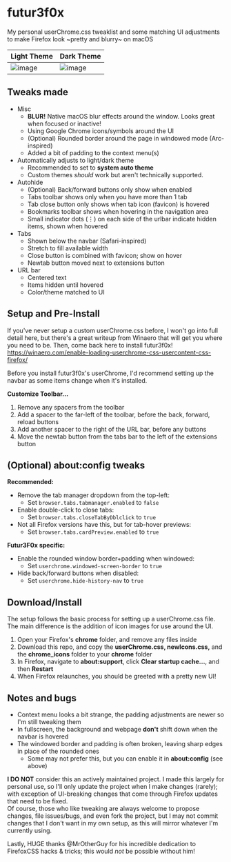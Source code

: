 
# futur3f0x
My personal userChrome.css tweaklist and some matching UI adjustments to make Firefox look ~pretty and blurry\~ on macOS  

|Light Theme|Dark Theme|
|---|---|
|![image](https://github.com/Futur3Sn0w/futur3f0x/assets/18166632/25ce25ce-a230-49cc-a131-030c796db69c)|![image](https://github.com/Futur3Sn0w/futur3f0x/assets/18166632/ebbb82a3-cfe5-4bd0-bced-5f7bab827d8e)|

## Tweaks made
- Misc
 	- **BLUR!** Native macOS blur effects around the window. Looks great when focused or inactive!
	- Using Google Chrome icons/symbols around the UI
	- (Optional) Rounded border around the page in windowed mode (Arc-inspired)
	- Added a bit of padding to the context menu(s)
- Automatically adjusts to light/dark theme
	- Recommended to set to **system auto theme**
	- Custom themes *should* work but aren't technically supported.
- Autohide
	- (Optional) Back/forward buttons only show when enabled
	- Tabs toolbar shows only when you have more than 1 tab
	- Tab close button only shows when tab icon (favicon) is hovered
	- Bookmarks toolbar shows when hovering in the navigation area
	- Small indicator dots (⋮) on each side of the urlbar indicate hidden items, shown when hovered
- Tabs
	- Shown below the navbar (Safari-inspired)
	- Stretch to fill available width
	- Close button is combined with favicon; show on hover
	- Newtab button moved next to extensions button
- URL bar
	- Centered text 
	- Items hidden until hovered
	- Color/theme matched to UI

## Setup and Pre-Install
If you've never setup a custom userChrome.css before, I won't go into full detail here, but there's a great writeup from Winaero that will get you where you need to be. Then, come back here to install futur3f0x!  
https://winaero.com/enable-loading-userchrome-css-usercontent-css-firefox/
  
Before you install futur3f0x's userChrome, I'd recommend setting up the navbar as some items change when it's installed.  
  
**Customize Toolbar...**
1. Remove any spacers from the toolbar
2. Add a spacer to the far-left of the toolbar, before the back, forward, reload buttons
3. Add another spacer to the right of the URL bar, before any buttons
4. Move the newtab button from the tabs bar to the left of the extensions button

## (Optional) about:config tweaks
**Recommended:**
- Remove the tab manager dropdown from the top-left:
	- Set `browser.tabs.tabmanager.enabled` to `false`
- Enable double-click to close tabs:
	- Set `browser.tabs.closeTabByDblclick` to `true`
- Not all Firefox versions have this, but for tab-hover previews:
	- Set `browser.tabs.cardPreview.enabled` to `true`
 
**Futur3F0x specific:**
- Enable the rounded window border+padding when windowed:
	- Set `userchrome.windowed-screen-border` to `true`
- Hide back/forward buttons when disabled:
	- Set `userchrome.hide-history-nav` to `true`

## Download/Install
The setup follows the basic process for setting up a userChrome.css file. The main difference is the addition of icon images for use around the UI.
1. Open your Firefox's **chrome** folder, and remove any files inside
2. Download this repo, and copy the **userChrome.css, newIcons.css,** and the  **chrome_icons** folder to your **chrome** folder
3. In Firefox, navigate to **about:support**, click **Clear startup cache...**, and then **Restart**
4. When Firefox relaunches, you should be greeted with a pretty new UI!

## Notes and bugs
- Context menu looks a bit strange, the padding adjustments are newer so I'm still tweaking them
- In fullscreen, the background and webpage **don't** shift down when the navbar is hovered
- The windowed border and padding is often broken, leaving sharp edges in place of the rounded ones
	- Some may not prefer this, but you can enable it in **about:config** (see above)

**I DO NOT** consider this an actively maintained project. I made this largely for personal use, so I'll only update the project when I make changes (rarely); with exception of UI-breaking changes that come through Firefox updates that need to be fixed.  
Of course, those who like tweaking are always welcome to propose changes, file issues/bugs, and even fork the project, but I may not commit changes that I don't want in my own setup, as this will mirror whatever I'm currently using.

Lastly, HUGE thanks @MrOtherGuy for his incredible dedication to FirefoxCSS hacks & tricks; this would *not* be possible without him!
